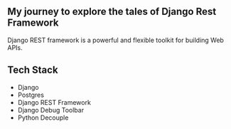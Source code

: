 ## My journey to explore the tales of Django Rest Framework
Django REST framework is a powerful and flexible toolkit for building Web APIs.

## Tech Stack

* Django
* Postgres
* Django REST Framework
* Django Debug Toolbar
* Python Decouple

<img src="https://res.cloudinary.com/dkezlmzn1/image/upload/v1678287615/Screenshot_2023-03-08_at_11.01.36_AM_t0fqqx.png" alt="" />
